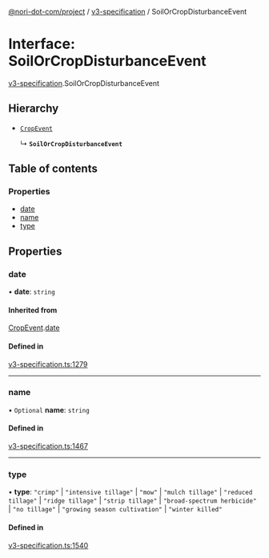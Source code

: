 [@nori-dot-com/project](../README.md) / [v3-specification](../modules/v3_specification.md) / SoilOrCropDisturbanceEvent

# Interface: SoilOrCropDisturbanceEvent

[v3-specification](../modules/v3_specification.md).SoilOrCropDisturbanceEvent

## Hierarchy

- [`CropEvent`](v3_specification.CropEvent.md)

  ↳ **`SoilOrCropDisturbanceEvent`**

## Table of contents

### Properties

- [date](v3_specification.SoilOrCropDisturbanceEvent.md#date)
- [name](v3_specification.SoilOrCropDisturbanceEvent.md#name)
- [type](v3_specification.SoilOrCropDisturbanceEvent.md#type)

## Properties

### date

• **date**: `string`

#### Inherited from

[CropEvent](v3_specification.CropEvent.md).[date](v3_specification.CropEvent.md#date)

#### Defined in

[v3-specification.ts:1279](https://github.com/nori-dot-eco/nori-dot-com/blob/efae8bc/packages/project/src/v3-specification.ts#L1279)

___

### name

• `Optional` **name**: `string`

#### Defined in

[v3-specification.ts:1467](https://github.com/nori-dot-eco/nori-dot-com/blob/efae8bc/packages/project/src/v3-specification.ts#L1467)

___

### type

• **type**: ``"crimp"`` \| ``"intensive tillage"`` \| ``"mow"`` \| ``"mulch tillage"`` \| ``"reduced tillage"`` \| ``"ridge tillage"`` \| ``"strip tillage"`` \| ``"broad-spectrum herbicide"`` \| ``"no tillage"`` \| ``"growing season cultivation"`` \| ``"winter killed"``

#### Defined in

[v3-specification.ts:1540](https://github.com/nori-dot-eco/nori-dot-com/blob/efae8bc/packages/project/src/v3-specification.ts#L1540)
